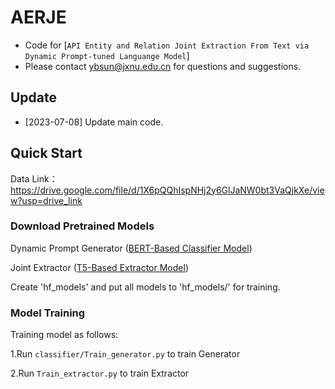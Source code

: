 # AERJE

- Code for [``API Entity and Relation Joint Extraction From Text via Dynamic Prompt-tuned Languange Model``]
- Please contact ybsun@jxnu.edu.cn for questions and suggestions.

## Update
- [2023-07-08] Update main code.

## Quick Start

Data Link：https://drive.google.com/file/d/1X6pQQhIspNHj2y6GlJaNW0bt3VaQjkXe/view?usp=drive_link

### Download Pretrained Models
Dynamic Prompt Generator ([BERT-Based Classifier Model](https://huggingface.co/bert-base-uncased))

Joint Extractor ([T5-Based Extractor Model](https://drive.google.com/file/d/15OFkWw8kJA1k2g_zehZ0pxcjTABY2iF1/view))

Create 'hf_models' and put all models to 'hf_models/' for training.

### Model Training

Training model as follows:

1.Run `classifier/Train_generator.py` to train Generator

2.Run `Train_extractor.py` to train Extractor

